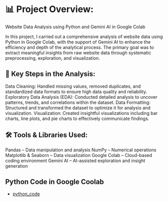 # 📊 Project Overview: 
Website Data Analysis using Python and Gemini AI in Google Colab

In this project, I carried out a comprehensive analysis of website data using Python in Google Colab, with the support of Gemini AI to enhance the efficiency and depth of the analytical process. The primary goal was to extract meaningful insights from raw website data through systematic preprocessing, exploration, and visualization.

## 🔧 Key Steps in the Analysis:
Data Cleaning:
Handled missing values, removed duplicates, and standardized data formats to ensure high data quality and reliability.
Exploratory Data Analysis (EDA):
Conducted detailed analysis to uncover patterns, trends, and correlations within the dataset.
Data Formatting:
Structured and transformed the dataset to optimize it for analysis and visualization.
Visualization:
Created insightful visualizations including bar charts, line plots, and pie charts to effectively communicate findings.

## 🛠️ Tools & Libraries Used:
Pandas – Data manipulation and analysis
NumPy – Numerical operations
Matplotlib & Seaborn – Data visualization
Google Colab – Cloud-based coding environment
Gemini AI – AI-assisted exploration and insight generation


## Python Code in Google Coolab
- <a href = "https://github.com/vanshdhiman090/websiteanalysis/blob/main/websiteanalysis.ipynb"> python_code </a>
